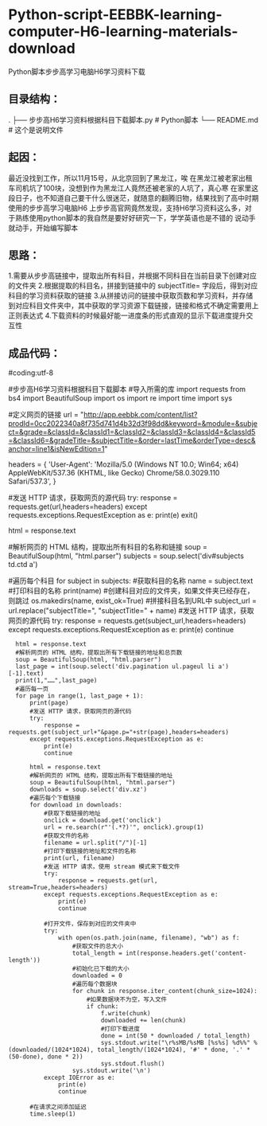 # Python-script-EEBBK-learning-computer-H6-learning-materials-download
Python脚本步步高学习电脑H6学习资料下载

## 目录结构：
  .
  ├── 步步高H6学习资料根据科目下载脚本.py              # Python脚本
  └── README.md                                   # 这个是说明文件   

## 起因：
  最近没找到工作，所以11月15号，从北京回到了黑龙江，唉
  在黑龙江被老家出租车司机坑了100块，没想到作为黑龙江人竟然还被老家的人坑了，真心寒
  在家里这段日子，也不知道自己要干什么很迷茫，就随意的翻腾旧物，结果找到了高中时期使用的步步高学习电脑H6
  上步步高官网竟然发现，支持H6学习资料这么多，对于熟练使用python脚本的我自然是要好好研究一下，学学英语也是不错的
  说动手就动手，开始编写脚本

## 思路：
  1.需要从步步高链接中，提取出所有科目，并根据不同科目在当前目录下创建对应的文件夹
  2.根据提取的科目名，拼接到链接中的 subjectTitle= 字段后，得到对应科目的学习资料获取的链接
  3.从拼接访问的链接中获取页数和学习资料，并存储到对应科目文件夹中，其中获取的学习资源下载链接，链接和格式不确定需要用上正则表达式
  4.下载资料的时候最好能一进度条的形式直观的显示下载进度提升交互性

## 成品代码：
  #coding:utf-8
  
  #步步高H6学习资料根据科目下载脚本
  #导入所需的库
  import requests
  from bs4 import BeautifulSoup
  import os
  import re
  import time
  import sys
  
  #定义网页的链接
  url = "http://app.eebbk.com/content/list?prodId=0cc2022340a8f735d741d4b32d3f98dd&keyword=&module=&subject=&grade=&classId=&classId1=&classId2=&classId3=&classId4=&classId5=&classId6=&gradeTitle=&subjectTitle=&order=lastTime&orderType=desc&anchor=line1&isNewEdition=1"
  
  headers = {
      'User-Agent': 'Mozilla/5.0 (Windows NT 10.0; Win64; x64) AppleWebKit/537.36 (KHTML, like Gecko) Chrome/58.0.3029.110 Safari/537.3',
  }
  
  #发送 HTTP 请求，获取网页的源代码
  try:
      response = requests.get(url,headers=headers)
  except requests.exceptions.RequestException as e:
      print(e)
      exit()
  
  html = response.text
  
  #解析网页的 HTML 结构，提取出所有科目的名称和链接
  soup = BeautifulSoup(html, "html.parser")
  subjects = soup.select('div#subjects td.ctd a')
  
  #遍历每个科目
  for subject in subjects:
      #获取科目的名称
      name = subject.text
      #打印科目的名称
      print(name)
      #创建科目对应的文件夹，如果文件夹已经存在，则跳过
      os.makedirs(name, exist_ok=True)
      #拼接科目名到URL中
      subject_url = url.replace("subjectTitle=", "subjectTitle=" + name)
      #发送 HTTP 请求，获取网页的源代码
      try:
          response = requests.get(subject_url,headers=headers)
      except requests.exceptions.RequestException as e:
          print(e)
          continue
  
      html = response.text
      #解析网页的 HTML 结构，提取出所有下载链接的地址和总页数
      soup = BeautifulSoup(html, "html.parser")
      last_page = int(soup.select('div.pagination ul.pageul li a')[-1].text)
      print(1,"……",last_page)
      #遍历每一页
      for page in range(1, last_page + 1):
          print(page)
          #发送 HTTP 请求，获取网页的源代码
          try:
              response = requests.get(subject_url+"&page.p="+str(page),headers=headers)
          except requests.exceptions.RequestException as e:
              print(e)
              continue
  
          html = response.text
          #解析网页的 HTML 结构，提取出所有下载链接的地址
          soup = BeautifulSoup(html, "html.parser")
          downloads = soup.select('div.xz')
          #遍历每个下载链接
          for download in downloads:
              #获取下载链接的地址
              onclick = download.get('onclick')
              url = re.search(r"'(.*?)'", onclick).group(1)
              #获取文件的名称
              filename = url.split("/")[-1]
              #打印下载链接的地址和文件的名称
              print(url, filename)
              #发送 HTTP 请求，使用 stream 模式来下载文件
              try:
                  response = requests.get(url, stream=True,headers=headers)
              except requests.exceptions.RequestException as e:
                  print(e)
                  continue
  
              #打开文件，保存到对应的文件夹中
              try:
                  with open(os.path.join(name, filename), "wb") as f:
                      #获取文件的总大小
                      total_length = int(response.headers.get('content-length'))
                      #初始化已下载的大小
                      downloaded = 0
                      #遍历每个数据块
                      for chunk in response.iter_content(chunk_size=1024):
                          #如果数据块不为空，写入文件
                          if chunk:
                              f.write(chunk)
                              downloaded += len(chunk)
                              #打印下载进度
                              done = int(50 * downloaded / total_length)
                              sys.stdout.write("\r%sMB/%sMB [%s%s] %d%%" % (downloaded/(1024*1024), total_length/(1024*1024), '#' * done, '.' * (50-done), done * 2))
                              sys.stdout.flush()
                      sys.stdout.write('\n')
              except IOError as e:
                  print(e)
                  continue
  
          #在请求之间添加延迟
          time.sleep(1)
